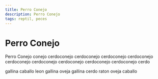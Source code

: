 ```yaml
---
title: Perro Conejo
description: Perro Conejo
tags: reptil, peces
---
```


# Perro Conejo

Perro Conejo conejo cerdoconejo cerdoconejo cerdoconejo cerdoconejo cerdoconejo cerdoconejo cerdoconejo cerdoconejo cerdoconejo cerdo

gallina caballo leon gallina oveja gallina cerdo raton oveja caballo
